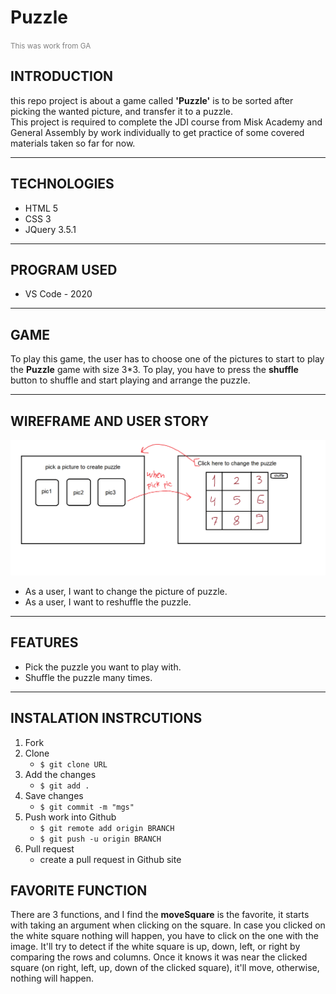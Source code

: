 # Puzzle
<small style="color: gray">This was work from <span title="General Assembly">GA</span></small>
## INTRODUCTION
this repo project is about a game called **'Puzzle'** is to be sorted after picking the wanted picture, and transfer it to a puzzle.<br>
This project is required to complete the JDI course from Misk Academy and General Assembly by work individually to get practice of some covered materials taken so far for now. 

---
## TECHNOLOGIES
* HTML 5
* CSS 3 
* JQuery 3.5.1

---
## PROGRAM USED
* VS Code - 2020

---
## GAME
To play this game, the user has to choose one of the pictures to start to play the **Puzzle** game with size 3*3. To play, you have to press the **shuffle** button to shuffle and start playing and arrange the puzzle.

---
## WIREFRAME AND USER STORY
![wireframe](Puzzle-wireframe.png) 
* As a user, I want to change the picture of puzzle.
* As a user, I want to reshuffle the puzzle.

---
## FEATURES
* Pick the puzzle you want to play with.
* Shuffle the puzzle many times.

---
## INSTALATION INSTRCUTIONS
1. Fork 
2. Clone 
    * ```$ git clone URL```
3. Add the changes 
    * ```$ git add .```
4. Save changes 
    * ```$ git commit -m "mgs"```
5. Push work into Github 
    * ```$ git remote add origin BRANCH```
    * ```$ git push -u origin BRANCH```
6. Pull request
    * create a pull request in Github site


## FAVORITE FUNCTION
There are 3 functions, and I find the **moveSquare** is the favorite, it starts with taking an argument when clicking on the square. In case you clicked on the white square nothing will happen, you have to click on the one with the image. It'll try to detect if the white square is up, down, left, or right by comparing the rows and columns. Once it knows it was near the clicked square (on right, left, up, down of the clicked square), it'll move, otherwise, nothing will happen.





